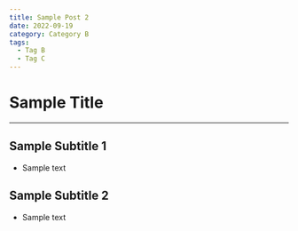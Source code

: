 ```yaml
---
title: Sample Post 2
date: 2022-09-19
category: Category B
tags:
  - Tag B
  - Tag C
---
```


# Sample Title

---

## Sample Subtitle 1

- Sample text

## Sample Subtitle 2

- Sample text
